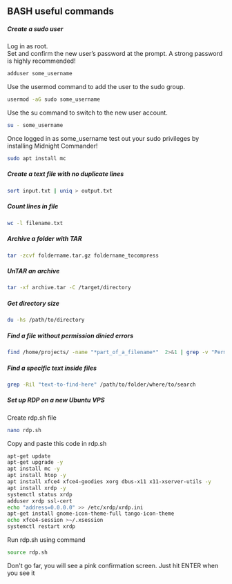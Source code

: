 ## BASH useful commands

##### Create a sudo user
Log in as root.  
Set and confirm the new user’s password at the prompt. A strong password is highly recommended!
```bash
adduser some_username
```
Use the usermod command to add the user to the sudo group.
```bash
usermod -aG sudo some_username
```
Use the su command to switch to the new user account.
```bash
su - some_username
```
Once logged in as some_username test out your sudo privileges by installing Midnight Commander!
```bash
sudo apt install mc
```

##### Create a text file with no duplicate lines
```bash
sort input.txt | uniq > output.txt
```

##### Count lines in file
```bash
wc -l filename.txt
```

##### Archive a folder with TAR
```bash
tar -zcvf foldername.tar.gz foldername_tocompress
```

##### UnTAR an archive
```bash
tar -xf archive.tar -C /target/directory
```

##### Get directory size
```bash
du -hs /path/to/directory
```

##### Find a file without permission dinied errors
```bash
find /home/projects/ -name "*part_of_a_filename*"  2>&1 | grep -v "Permission denied"
```

##### Find a specific text inside files
```bash
grep -Ril "text-to-find-here" /path/to/folder/where/to/search
```

##### Set up RDP on a new Ubuntu VPS
Create rdp.sh file
```bash
nano rdp.sh
```
Copy and paste this code in rdp.sh
```bash
apt-get update
apt-get upgrade -y
apt install mc -y
apt install htop -y
apt install xfce4 xfce4-goodies xorg dbus-x11 x11-xserver-utils -y
apt install xrdp -y
systemctl status xrdp
adduser xrdp ssl-cert
echo "address=0.0.0.0" >> /etc/xrdp/xrdp.ini
apt-get install gnome-icon-theme-full tango-icon-theme
echo xfce4-session >~/.xsession
systemctl restart xrdp
```
Run rdp.sh using command
```bash
source rdp.sh
```
Don't go far, you will see a pink confirmation screen. Just hit ENTER when you see it
